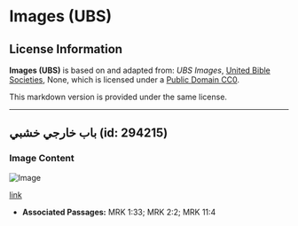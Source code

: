 # Images (UBS)

## License Information

**Images (UBS)** is based on and adapted from: _UBS Images_, [United Bible Societies](https://unitedbiblesocieties.org/), None, which is licensed under a [Public Domain CC0](https://creativecommons.org/public-domain/cc0/).

This markdown version is provided under the same license.



--------------------------------

## باب خارجي خشبي (id: 294215)

### Image Content

![Image](https://cdn.aquifer.bible/aquifer-content/resources/Media/PTZ-0058_wooden_outside_door.jpg)

[link](https://cdn.aquifer.bible/aquifer-content/resources/Media/PTZ-0058_wooden_outside_door.jpg)

* **Associated Passages:** MRK 1:33; MRK 2:2; MRK 11:4

